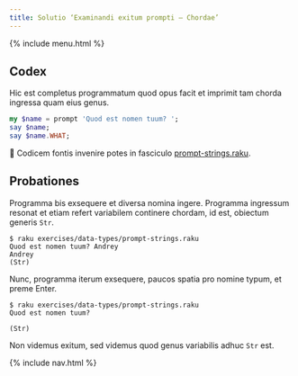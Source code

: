 ```yaml
---
title: Solutio ‘Examinandi exitum prompti — Chordae’
---
```


{% include menu.html %}

## Codex

Hic est completus programmatum quod opus facit et imprimit tam chorda ingressa quam eius genus.

```raku
my $name = prompt 'Quod est nomen tuum? ';
say $name;
say $name.WHAT;
```

🦋 Codicem fontis invenire potes in fasciculo [prompt-strings.raku](https://github.com/ash/raku-course/blob/master/exercises/typed-variables/prompt-strings.raku).

## Probationes

Programma bis exsequere et diversa nomina ingere. Programma ingressum resonat et etiam refert variabilem continere chordam, id est, obiectum generis `Str`.

```console
$ raku exercises/data-types/prompt-strings.raku
Quod est nomen tuum? Andrey
Andrey
(Str)
```

Nunc, programma iterum exsequere, paucos spatia pro nomine typum, et preme Enter.

```console
$ raku exercises/data-types/prompt-strings.raku
Quod est nomen tuum?    

(Str)
```

Non videmus exitum, sed videmus quod genus variabilis adhuc `Str` est.

{% include nav.html %}